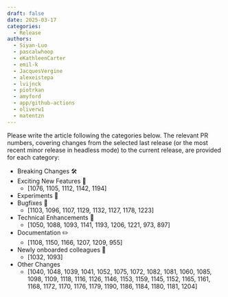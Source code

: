```yaml
---
draft: false
date: 2025-03-17
categories:
  - Release
authors:
  - Siyan-Luo
  - pascalwhoop
  - eKathleenCarter
  - emil-k
  - JacquesVergine
  - alexeistepa
  - lvijnck
  - piotrkan
  - amyford
  - app/github-actions
  - oliverw1
  - matentzn
---
```

Please write the article following the categories below. The relevant PR numbers, covering changes from the selected last release (or the most recent minor release in headless mode) to the current release, are provided for each category:

-   Breaking Changes 🛠
-   Exciting New Features 🎉
      - [1076, 1105, 1112, 1142, 1194]
-   Experiments 🧪
-   Bugfixes 🐛
      - [1103, 1096, 1107, 1129, 1132, 1127, 1178, 1223]
-   Technical Enhancements 🧰
      - [1050, 1088, 1093, 1141, 1193, 1206, 1221, 973, 897]
-   Documentation ✏️
      - [1108, 1150, 1166, 1207, 1209, 955]
-   Newly onboarded colleagues 🚤
      - [1032, 1093]
-  Other Changes
      - [1040, 1048, 1039, 1041, 1052, 1075, 1072, 1082, 1081, 1060, 1085, 1098, 1109, 1118, 1116, 1126, 1146, 1153, 1159, 1145, 1152, 1165, 1161, 1168, 1172, 1170, 1176, 1179, 1190, 1186, 1184, 1180, 1181, 1204]